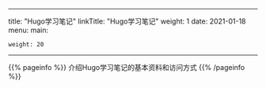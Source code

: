 
---
title: "Hugo学习笔记"
linkTitle: "Hugo学习笔记"
weight: 1
date: 2021-01-18
menu:
  main:

    weight: 20
---

{{% pageinfo %}}
介绍Hugo学习笔记的基本资料和访问方式
{{% /pageinfo %}}




